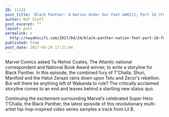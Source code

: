 ```yaml
---
ID: 11124
post_title: 'Black Panther: A Nation Under Our Feet &#8211; Part 10 (Featuring Lil B)'
author: NSF Staff
post_excerpt: ""
layout: post
permalink: >
  http://nayahscifi.com/2017/04/24/black-panther-nation-feet-part-10-featuring-lil-b/
published: true
post_date: 2017-04-24 17:21:04
---
```

Marvel Comics asked Ta-Nehisi Coates, The Atlantic national correspondent and National Book Award winner, to write a storyline for Black Panther. In this episode, the combined fury of T'Challa, Shuri, Manifold and the Hatut Zeraze rains down upon Tetu and Zenzi's rebellion. But will there be anything left of Wakanda to rule? The critically acclaimed storyline comes to an end and leaves behind a startling new status quo.

Continuing the excitement surrounding Marvel’s celebrated Super Hero T’Challa, the Black Panther, the latest episode of this revolutionary multi-artist hip-hop-inspired video series samples a track from Lil B.